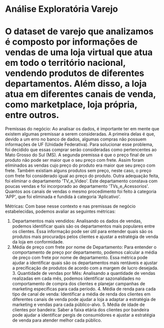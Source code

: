 # Análise Exploratória Varejo

# O dataset de varejo que analizamos é composto por informações de vendas de uma loja virtual que atua em todo o território nacional, vendendo produtos de diferentes departamentos. Além disso, a loja atua em diferentes canais de venda, como marketplace, loja própria, entre outros.

Premissas do negócio:
Ao analisar os dados, é importante ter em mente que existem algumas premissar a serem consideradas. A primeira delas é que, devido a um erro no banco de dados, algumas compras não possuem informações de UF (Unidade Federativa). Para solucionar esse problema, foi decidido que essas comprar serão consideradas como pertencentes ao Mato Grosso do Sul (MS). A segunda premissa é que o preço final de um produto não pode ser maior que o seu preço com frete.
Assim foram eliminados as vendas cujo preço do produto era maior que seu preço com frete. Também existiam alguns produtos sem preço, neste caso, o preço com frete foi considerado igual ao preço do produto.
Outra adequação feita, foi eliminar o departamento 'TV_e_Video'. Este departamento constava com poucas vendas e foi incorporado ao departamento 'TVs_e_Acessorios'.
Quantos aos canais de vendas o mesmo procedimento foi feito à categoria 'APP', que foi eliminada e fundida à categoria 'Aplicativo'.

Métricas:
Com base nesse contexto e nas premissas de negócio estabelecidas, podemos avaliar as seguintes métricas:

1. Departamentos mais vendidos: Analisando os dados de vendas, podemos identificar quais são os departamentos mais populares entre os clientes. Essa informação pode ser útil para entender quais são os produtos mais procuradps pelos clientes e ajustar a estratégia de venda da loja em conformidade.
2. Média de preço com frete por nome de Departamento: Para entender o comportamento de preço por departamento, podemos calcular a média de preço com frete por nome de departamento. Essa métrica pode ajudar a identificar quais são os departamentos mais rentáveis e ajustar a precificação de produtos de acordo com a margem de lucro desejada.
   3. Quantidade de vendas por Mês: Analisando a quantidade de vendas realizadas em cada mês, podemos identificar sazonalidades no comportamento de compra dos clientes e planejar campanhas de marketing específicas para cada período.
   4. Média de renda para cada tipo de canal de venda: Identificar a média de renda dos clientes em diferentes canais de venda pode ajudar a loja a adaptar a estratégia de marketing e vendas para cada público-alvo.
   5. Média de idade de clientes por bandeira: Saber a faixa etária dos clientes por bandeira pode ajudar a identificar pergis de consumidores e ajustar a estratégia de venda para atender melhor cada público.
